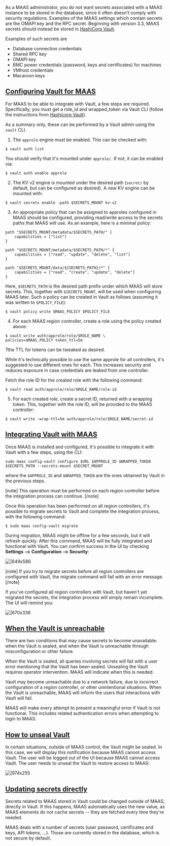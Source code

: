 <!-- "How to use Vault to protect your MAAS secrets" -->

As a MAAS administrator, you do not want secrets associated with a MAAS instance to be stored in the database, since it often doesn’t comply with security regulations.  Examples of the MAAS settings which contain secrets are the OMAPI key and the RPC secret. Beginning with version 3.3, MAAS secrets should instead be stored in [HashiCorp Vault](https://www.hashicorp.com/products/vault).

Examples of such secrets are

- Database connection credentials
- Shared RPC key
- OMAPI key
- BMC power credentials (password, keys and certificates) for machines
- VMhost credentials
- Macaroon keys


<a href="#heading--Configuring-Vault-for-MAAS"><h2 id="heading--Configuring-Vault-for-MAAS">Configuring Vault for MAAS</h2></a>

For MAAS to be able to integrate with Vault, a few steps are required.  Specifically, you must get a role_id and wrapped_token via Vault CLI (follow the instructions from [Hashicorp Vault](https://learn.hashicorp.com/tutorials/vault/approle-best-practices?in=vault/auth-methods#approle-response-wrapping)).

As a summary only, these can be performed by a Vault admin using the `vault` CLI.

1) The `approle` engine must be enabled. This can be checked with:

```nohighlight
$ vault auth list
```

You should verify that it's mounted under `approle/`.  If not, it can be enabled via:

```nohighlight
$ vault auth enable approle
```

2) The KV v2 engine is mounted under the desired path (`secret/` by default, but can be configured as desired). A new KV engine can be mounted with:

```nohighlight
$ vault secrets enable -path $SECRETS_MOUNT kv-v2
```

3) An appropriate policy that can be assigned to approles configured in MAAS should be configured, providing read/write access to the secrets paths that MAAS will use.  As an example, here is a minimal policy:

```nohighlight
path "$SECRETS_MOUNT/metadata/$SECRETS_PATH/" {
	capabilities = ["list"]
}

path "$SECRETS_MOUNT/metadata/$SECRETS_PATH/*" {
	capabilities = ["read", "update", "delete", "list"]
}

path "$SECRETS_MOUNT/data/${SECRETS_PATH}/*" {
	capabilities = ["read", "create", "update", "delete"]
}
```
Here, `$SECRETS_PATH` is the desired path prefix under which MAAS will store secrets. This, together with `$SECRETS_MOUNT`, will be used when configuring MAAS later. Such a policy can be created in Vault as follows (assuming it was written to `$POLICY_FILE`):

```nohighlight
$ vault policy write $MAAS_POLICY $POLICY_FILE
```

4) For each MAAS region controller, create a role using the policy created above:

```nohighlight
$ vault write auth/approle/role/$ROLE_NAME \
policies=$MAAS_POLICY token_ttl=5m
```

Tthe TTL for tokens can be tweaked as desired.

While it's technically possible to use the same approle for all controllers, it's suggested to use different ones for each.  This increases security and reduces exposure in case credentials are leaked from one controller.

Fetch the role ID for the created role with the following command:

```nohighlight
$ vault read auth/approle/role/$ROLE_NAME/role-id
```

5) For each created role, create a secret ID, returned with a wrapping token. This, together with the role ID, will be provided to the MAAS controller:

```nohighlight
$ vault write -wrap-ttl=5m auth/approle/role/$ROLE_NAME/secret-id
```

<a href="#heading--Integrating-Vault-with-MAAS"><h2 id="heading--Integrating-Vault-with-MAAS">Integrating Vault with MAAS</h2></a>

Once MAAS is installed and configured, it's possible to integrate it with Vault with a few steps, using the CLI:

```nohighlight
sudo maas config-vault configure $URL $APPROLE_ID $WRAPPED_TOKEN $SECRETS_PATH --secrets-mount $SECRET_MOUNT
```
where the `$APPROLE_ID` and `$WRAPPED_TOKEN` are the ones obtained by Vault in the previous steps.

[note]
This operation must be performed on each region controller before the integration process can continue.
[/note]

Once this operation has been performed on all region controllers, it's possible to migrate secrets to Vault and complete the integration process, with the following command:

```nohighlight
$ sudo maas config-vault migrate
```
During migration, MAAS might be offline for a few seconds, but it will refresh quickly.  After this command, MAAS will be fully integrated and functional with Vault. You can confirm success in the UI by checking **Settings --> Configuration --> Security**:

![|649x586](https://lh3.googleusercontent.com/6huwJZKrnraNHM3hiiVGcrTgOSHD_b0KJOLL1N4s05rKnhQ09UYgMdQHuo5MT_N3lqKn02C_Qg7RQmfrELC4Xjj1pOjIo-N4mMBB8oRj1mfPLbyuw5oKO6jNvvAtUQxwrnKww5DDT1IYDfh9jFCwIoy6MLnOR831kzYHVsgDASfUNEMAW-dwJNdSAt_xTA)

[note] 
If you try to migrate secrets before all region controllers are configured with Vault, the migrate command will fail with an error message.
[/note]

If you've configured all region controllers with Vault, but haven't yet migrated the secrets, the integration process will simply remain incomplete.  The UI will remind you:

![|670x338](https://lh3.googleusercontent.com/v2_glOaBx8hTy7TmhD3Y5qe34iFePJN5Z46ZeY6UvGXF7eD4m7chplXtbKIKZMchs2D5WAJSit0tlH27onPV1oUnLZVKwyVOncje3QaZ0n4d-1sjTV5sfuQFopuql_COE0FfvDSFTcKeElnThC3_gKIg6YlNQ-JKvLH6t9sgp6UwrTPAnHzoGpQ6eSmeBQ)

<a href="#heading--When-the-Vault-is-sealed"><h2 id="heading--When-the-Vault-is-sealed">When the Vault is unreachable</h2></a>

There are two conditions that may cause secrets to become unavailable: when the Vault is sealed, and when the Vault is unreachable through misconfiguration or other failure.

When the Vault is sealed, all queries involving secrets will fail with a user error mentioning that the Vault has been sealed.  Unsealing the Vault requires operator intervention.  MAAS will indicate when this is needed.

Vault may become unreachable due to a network failure, due to incorrect configuration of a region controller, or other unintentional situations.  When the Vault is unreachable, MAAS will inform the users that interactions with Vault will fail.

MAAS will make every attempt to present a meaningful error if Vault is not functional.  This includes related authentication errors when attempting to login to MAAS.

<a href="#heading--How-to-unseal-Vault"><h2 id="heading--How-to-unseal-Vault">How to unseal Vault</h2></a>

In certain situations, outside of MAAS control, the Vault might be sealed. In this case, we will display this notification because MAAS cannot access Vault. The user will be logged out of the UI because MAAS cannot access Vault. The user needs to unseal the Vault to restore access to MAAS:

![|974x255](https://lh4.googleusercontent.com/Sf49gilbeLRTYIch19bZvsYMgWXDbqMFJjKIVRocblIddQ0k5PsprW_M5MJkpCy9YfydNAuS_qzevcPputSJJ8odOxnACOq5wuLQHFPoS8Ak0UK4San-q6qw1v0bkluPXxnS8oELl4yaphI95enJR4iWs9X0g6nkeWcqPM7VILs55YngTfm2VG68GxRSpw)

<a href="#heading--Updating-secrets-directly"><h2 id="heading--Updating-secrets-directly">Updating secrets directly</h2></a>

Secrets related to MAAS stored in Vault could be changed outside of MAAS, directly in Vault. If this happens, MAAS automatically uses the new value, as MAAS elements do not cache secrets -- they are fetched every time they're needed.

MAAS deals with a number of secrets (user password, certificates and keys, API tokens, …). Those are currently stored in the database, which is not secure by default.